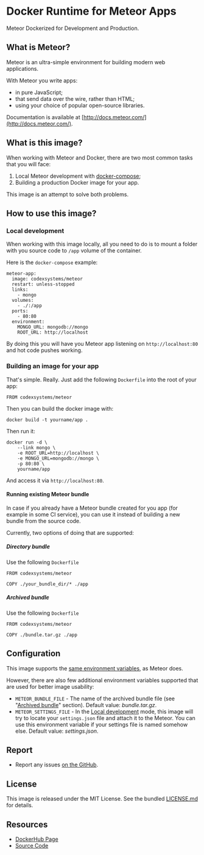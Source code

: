 Docker Runtime for Meteor Apps
==============================

Meteor Dockerized for Development and Production.


What is Meteor?
---------------

Meteor is an ultra-simple environment for building modern web applications.

With Meteor you write apps:

- in pure JavaScript;
- that send data over the wire, rather than HTML;
- using your choice of popular open-source libraries.

Documentation is available at [http://docs.meteor.com/](http://docs.meteor.com/).


What is this image?
-------------------

When working with Meteor and Docker, there are two most common tasks that you will face:

1. Local Meteor development with [docker-compose](https://docs.docker.com/compose/);
2. Building a production Docker image for your app.

This image is an attempt to solve both problems.


How to use this image?
----------------------

### Local development

When working with this image locally, all you need to do is to mount a folder with you source code to `/app` volume of the container.

Here is the `docker-compose` example:

```
meteor-app:
  image: codexsystems/meteor
  restart: unless-stopped
  links:
    - mongo
  volumes:
    - ./:/app
  ports:
    - 80:80
  environment:
    MONGO_URL: mongodb://mongo
    ROOT_URL: http://localhost
```

By doing this you will have you Meteor app listening on `http://localhost:80` and hot code pushes working.

### Building an image for your app

That's simple. Really. Just add the following `Dockerfile` into the root of your app:

```
FROM codexsystems/meteor
```

Then you can build the docker image with:

```
docker build -t yourname/app .
```

Then run it:

```
docker run -d \
    --link mongo \
    -e ROOT_URL=http://localhost \
    -e MONGO_URL=mongodb://mongo \
    -p 80:80 \
    yourname/app
```

And access it via `http://localhost:80`.

#### Running existing Meteor bundle

In case if you already have a Meteor bundle created for you app (for example in some CI service),
you can use it instead of building a new bundle from the source code.

Currently, two options of doing that are supported:

##### Directory bundle

Use the following `Dockerfile`

```
FROM codexsystems/meteor

COPY ./your_bundle_dir/* ./app
```

##### Archived bundle

Use the following `Dockerfile`

```
FROM codexsystems/meteor

COPY ./bundle.tar.gz ./app
```


Configuration
-------------

This image supports the [same environment variables](http://www.meteorpedia.com/read/Environment_Variables), as Meteor does.

However, there are also few additional environment variables supported that are used for better image usability:

- `METEOR_BUNDLE_FILE` - The name of the archived bundle file (see "[Archived bundle](#archived-bundle)" section).
Default value: *bundle.tar.gz*.
- `METEOR_SETTINGS_FILE` - In the [Local development](#local-development) mode, this image will try to locate your `settings.json` file and attach it to the Meteor.
You can use this environment variable if your settings file is named somehow else.
Default value: *settings.json*.


Report
------

- Report any issues [on the GitHub](https://github.com/codexsystems/docker-meteor/issues).


License
-------

This image is released under the MIT License. See the bundled [LICENSE.md](https://raw.githubusercontent.com/codexsystems/docker-meteor/master/LICENSE.md) for details.


Resources
---------

- [DockerHub Page](https://hub.docker.com/r/codexsystems/meteor/)
- [Source Code](https://github.com/codexsystems/docker-meteor)